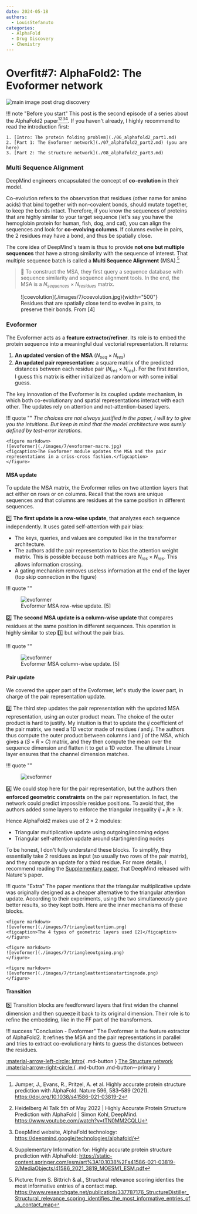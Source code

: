 ```yaml
---
date: 2024-05-18
authors:
  - LouisStefanuto
categories:
  - AlphaFold
  - Drug Discovery
  - Chemistry
---
```


# **Overfit#7:** AlphaFold2: The Evoformer network

![main image post drug discovery](./images/7/main.jpg)

<!-- more -->

!!! note "Before you start"
    This post is the second episode of a series about the AlphaFold2 paper[^1][^2][^3][^5]. If you haven't already, I highly recommend to read the introduction first:

    1. [Intro: The protein folding problem](./06_alphafold2_part1.md)
    2. [Part 1: The Evoformer network](./07_alphafold2_part2.md) (you are here)
    3. [Part 2: The structure network](./08_alphafold2_part3.md)

### Multi Sequence Alignment

DeepMind engineers encapsulated the concept of **co-evolution** in their model.

Co-evolution refers to the observation that residues (other name for amino acids) that bind together with non-covalent bonds, should mutate together, to keep the bonds intact. Therefore, if you know the sequences of proteins that are highly similar to your target sequence (let's say you have the hemoglobin protein for human, fish, dog, and cat), you can align the sequences and look for **co-evolving columns**. If columns evolve in pairs, the 2 residues may have a bond, and thus be spatially close.

The core idea of DeepMind's team is thus to provide **not one but multiple sequences** that have a strong similarity with the sequence of interest. That multiple sequence batch is called a **Multi Sequence Alignment** (MSA).[^4]

> 🔎 To construct the MSA, they first query a sequence database with sequence similarity and sequence alignment tools. In the end, the MSA is a $N_{sequences} \times N_{residues}$ matrix.

<figure markdown>
![coevolution](./images/7/coevolution.jpg){width="500"}
<figcaption>Residues that are spatially close tend to evolve in pairs, to preserve their bonds. From [4]</figcaption>
</figure>

### Evoformer

The Evoformer acts as a **feature extractor/refiner**. Its role is to embed the protein sequence into a meaningful dual vectorial representation. It returns:

1. **An updated version of the MSA** ($N_{seq} \times N_{res}$)
2. **An updated pair representation**: a square matrix of the predicted distances between each residue pair ($N_{res} \times N_{res}$). For the first iteration, I guess this matrix is either initialized as random or with some initial guess.

The key innovation of the Evoformer is its coupled update mechanism, in which both co-evolutionary and spatial representations interact with each other. The updates rely on attention and not-attention-based layers.

!!! quote ""
    *The choices are not always justified in the paper, I will try to give you the intuitions. But keep in mind that the model architecture was surely defined by test-error iterations.*

    <figure markdown>
    ![evoformer](./images/7/evoformer-macro.jpg)
    <figcaption>The Evoformer module updates the MSA and the pair representations in a criss-cross fashion.</figcaption>
    </figure>

#### MSA update

To update the MSA matrix, the Evoformer relies on two attention layers that act either on rows or on columns. Recall that the rows are unique sequences and that columns are residues at the same position in different sequences.

1️⃣ **The first update is a row-wise update**, that analyzes each sequence independently. It uses gated self-attention with pair bias:

- The keys, queries, and values are computed like in the transformer architecture.
- The authors add the pair representation to bias the attention weight matrix. This is possible because both matrices are $N_{res} \times N_{res}$. This allows information crossing.
- A gating mechanism removes useless information at the end of the layer (top skip connection in the figure)

!!! quote ""
    <figure markdown>
    ![evoformer](./images/7/evoformer-msa.png)
    <figcaption>Evoformer MSA row-wise update. [5]</figcaption>
    </figure>

2️⃣ **The second MSA update is a column-wise update** that compares residues at the same position in different sequences. This operation is highly similar to step 1️⃣ but without the pair bias.

!!! quote ""
    <figure markdown>
    ![evoformer](./images/7/evoformer-msa-column.png)
    <figcaption>Evoformer MSA column-wise update. [5]</figcaption>
    </figure>

#### Pair update

We covered the upper part of the Evoformer, let's study the lower part, in charge of the pair representation update.

3️⃣ The third step updates the pair representation with the updated MSA representation, using an outer product mean. The choice of the outer product is hard to justify. My intuition is that to update the $ij$ coefficient of the pair matrix, we need a 1D vector made of residues $i$ and $j$. The authors thus compute the outer product between columns $i$ and $j$ of the MSA, which gives a $(S \times R \times C)$ matrix, and they then compute the mean over the sequence dimension and flatten it to get a 1D vector. The ultimate Linear layer ensures that the channel dimension matches.

!!! quote ""
    <figure markdown>
    ![evoformer](./images/7/outerproduct.png)
    </figure>

4️⃣ We could stop here for the pair representation, but the authors then **enforced geometric constraints** on the pair representation. In fact, the network could predict impossible residue positions. To avoid that, the authors added some layers to enforce the triangular inequality $ij + jk \geq ik$.

Hence AlphaFold2 makes use of $2 \times 2$ modules:

- Triangular multiplicative update using outgoing/incoming edges
- Triangular self-attention update around starting/ending nodes

To be honest, I don't fully understand these blocks. To simplify, they essentially take 2 residues as input (so usually two rows of the pair matrix), and they compute an update for a third residue. For more details, I recommend reading the [Supplementary paper](https://static-content.springer.com/esm/art%3A10.1038%2Fs41586-021-03819-2/MediaObjects/41586_2021_3819_MOESM1_ESM.pdf), that DeepMind released with Nature's paper.

!!! quote "Extra"
    The paper mentions that the triangular multiplicative update was originally designed as a cheaper alternative to the triangular attention update. According to their experiments, using the two simultaneously gave better results, so they kept both. Here are the inner mechanisms of these blocks.

    <figure markdown>
    ![evoformer](./images/7/triangleattention.png)
    <figcaption>The 4 types of geometric layers used [2]</figcaption>
    </figure>

    <figure markdown>
    ![evoformer](./images/7/triangleoutgoing.png)
    </figure>

    <figure markdown>
    ![evoformer](./images/7/triangleattentionstartingnode.png)
    </figure>

#### Transition

5️⃣ Transition blocks are feedforward layers that first widen the channel dimension and then squeeze it back to its original dimension. Their role is to refine the embedding, like in the FF part of the transformers.

!!! success "Conclusion - Evoformer"
    The Evoformer is the feature extractor of AlphaFold2. It refines the MSA and the pair representations in parallel and tries to extract co-evolutionary hints to guess the distances between the residues.

[:material-arrow-left-circle: Intro](./06_alphafold2_part1.md){ .md-button }
[The Structure network :material-arrow-right-circle:](./08_alphafold2_part3.md){ .md-button .md-button--primary }

[^1]: Jumper, J., Evans, R., Pritzel, A. et al. Highly accurate protein structure prediction with AlphaFold. Nature 596, 583–589 (2021). <https://doi.org/10.1038/s41586-021-03819-2>
[^2]: Heidelberg AI Talk 5th of May 2022 | Highly Accurate Protein Structure Prediction with AlphaFold | Simon Kohl, DeepMind. <https://www.youtube.com/watch?v=tTN0MM2CQLU>
[^3]: DeepMind website, AlphaFold technology: <https://deepmind.google/technologies/alphafold/>
[^4]: Picture: from S. Bittrich & al., Structural relevance scoring identies the most informative entries of a contact map. <https://www.researchgate.net/publication/337787176_StructureDistiller_Structural_relevance_scoring_identifies_the_most_informative_entries_of_a_contact_map>
[^5]: Supplementary Information for: Highly accurate protein structure prediction with AlphaFold: <https://static-content.springer.com/esm/art%3A10.1038%2Fs41586-021-03819-2/MediaObjects/41586_2021_3819_MOESM1_ESM.pdf>